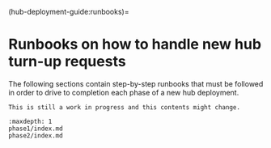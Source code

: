 (hub-deployment-guide:runbooks)=
# Runbooks on how to handle new hub turn-up requests

The following sections contain step-by-step runbooks that must be followed in order to drive to completion each phase of a new hub deployment.

```{warning}
This is still a work in progress and this contents might change.
```

```{toctree}
:maxdepth: 1
phase1/index.md
phase2/index.md
```
